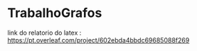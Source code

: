 # TrabalhoGrafos

link do relatorio do latex : https://pt.overleaf.com/project/602ebda4bbdc69685088f269
